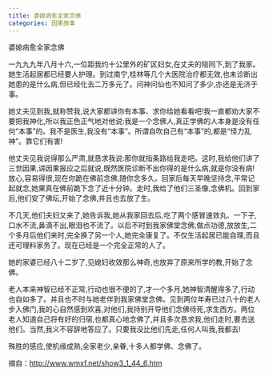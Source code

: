 ```yaml
---
title: 婆媳病愈全家念佛
categories: 因果故事
---
```


	   
婆媳病愈全家念佛

一九九九年八月十六,一位距我约十公里外的矿区妇女,在丈夫的陪同下,到了我家。她生活起居都已经要人护理。到过南宁,桂林等几个大医院治疗都无效,也未诊断出她患的是什么病,但已经化去二万多元了。问神问仙也不知问了多少,亦还是无济于事。

她丈夫见到我,就称赞我,说大家都讲你有本事、求你给她看看吧!我一直都劝大家不要把我神化,所以我正色正气地对他说:我是一个念佛人,真正学佛的人本身是没有任何“本事”的。我不是医生,我没有“本事”。所谓自吹自己有“本事”的,都是“怪力乱神”。靠它们有害!

他丈夫见我说得那么严肃,就恳求我说:那你就指条路给我走吧。这时,我给他们讲了三世因果,讲因果报应之后就说,既然医院诊断不出你得的是什么病,就是你没有病!放心,容易得很,现在你跪在佛前念佛,随你念多久。回家后每天早晚坚持念,平常记起就念,她果真在佛前跪下念了近十分钟。走时,我给了他们三圣像,念佛机。回到家后,他们安了佛坛,开始了念佛,并且也去放了生。

不几天,他们夫妇又来了,她告诉我,她从我家回去后,吃了两个感冒速效丸、一下子,口水不流,鼻滴不出,眼泪也不流了。以后不时到我家佛堂念佛,做点功德,放放生,二个多月后他们来时,完全换了另一个人,她完全康复了。不仅生活起居已能自理,而且还可理料家务了。现在已经是一个完全正常的人了。

她的家婆已经八十二岁了,见媳妇收效那么神奇,也放弃了原来所学的教,开始了念佛。

老人本来神智已经不正常,行动也很不便的了,才一个多月,她神智清醒得多了,行动也自如多了。并且也不时与她老伴到我家佛堂念佛。见到两位年寿已过八十的老人步入佛门,我的心自然感到欢喜,对他们,我持别开导他们念佛待死,求生西方。两位老人知道自己将有好的归宿,也都真心地念佛了,并且多次恳求我,他们走时,要去送他们。当然,我义不容辞地答应了。只要我没比他们先走,任何人叫我,我都去!

殊胜的感应,使机缘成熟,全家老少,亲眷,十多人都学佛、念佛了。

摘自：http://www.wmxf.net/show3_1_44_6.htm